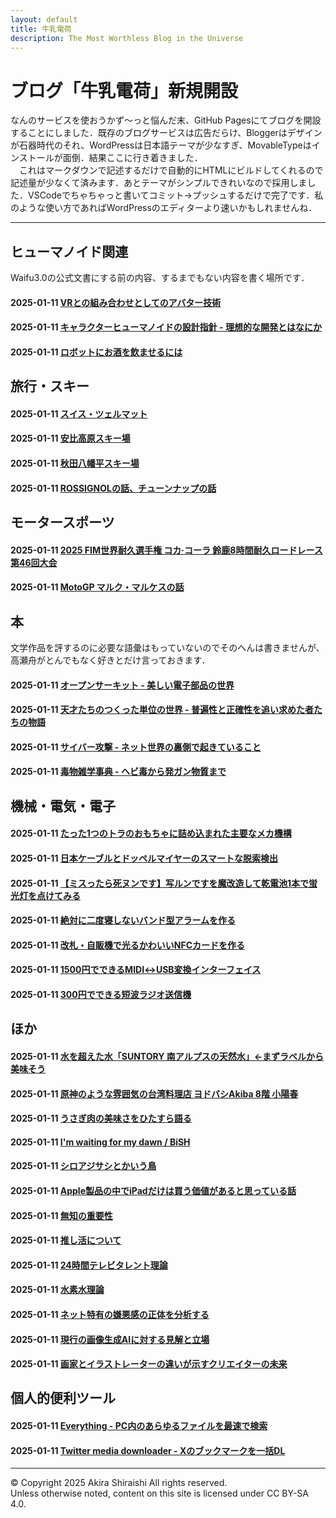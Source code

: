 ```yaml
---
layout: default
title: 牛乳電荷
description: The Most Worthless Blog in the Universe
---
```


# ブログ「牛乳電荷」新規開設
なんのサービスを使おうかず～っと悩んだ末、GitHub Pagesにてブログを開設することにしました．既存のブログサービスは広告だらけ、Bloggerはデザインが石器時代のそれ、WordPressは日本語テーマが少なすぎ、MovableTypeはインストールが面倒．結果ここに行き着きました．  
　これはマークダウンで記述するだけで自動的にHTMLにビルドしてくれるので記述量が少なくて済みます．あとテーマがシンプルできれいなので採用しました．VSCodeでちゃちゃっと書いてコミット→プッシュするだけで完了です．私のような使い方であればWordPressのエディターより速いかもしれませんね．

--- 

## **ヒューマノイド関連**
Waifu3.0の公式文書にする前の内容、するまでもない内容を書く場所です．  
#### 2025-01-11 [VRとの組み合わせとしてのアバター技術](/sample)
#### 2025-01-11 [キャラクターヒューマノイドの設計指針 - 理想的な開発とはなにか](/sample)
#### 2025-01-11 [ロボットにお酒を飲ませるには](/sample)

## **旅行・スキー**
#### 2025-01-11 [スイス・ツェルマット](/sample)
#### 2025-01-11 [安比高原スキー場](/sample)
#### 2025-01-11 [秋田八幡平スキー場](/sample)
#### 2025-01-11 [ROSSIGNOLの話、チューンナップの話](/sample)

## **モータースポーツ**
#### 2025-01-11 [2025 FIM世界耐久選手権 コカ·コーラ 鈴鹿8時間耐久ロードレース 第46回大会](/sample)
#### 2025-01-11 [MotoGP マルク・マルケスの話](/sample)

## **本**
文学作品を評するのに必要な語彙はもっていないのでそのへんは書きませんが、高瀬舟がとんでもなく好きとだけ言っておきます．  
#### 2025-01-11 [オープンサーキット - 美しい電子部品の世界](/sample)
#### 2025-01-11 [天才たちのつくった単位の世界 - 普遍性と正確性を追い求めた者たちの物語](/sample)
#### 2025-01-11 [サイバー攻撃 - ネット世界の裏側で起きていること](/sample)
#### 2025-01-11 [毒物雑学事典 - ヘビ毒から発ガン物質まで](/sample)

## **機械・電気・電子**
#### 2025-01-11 [たった1つのトラのおもちゃに詰め込まれた主要なメカ機構](/sample)
#### 2025-01-11 [日本ケーブルとドッペルマイヤーのスマートな脱索検出](/sample)
#### 2025-01-11 [【ミスったら死ヌンです】写ルンですを魔改造して乾電池1本で蛍光灯を点けてみる](/sample)
#### 2025-01-11 [絶対に二度寝しないバンド型アラームを作る](/sample)
#### 2025-01-11 [改札・自販機で光るかわいいNFCカードを作る](/sample)
#### 2025-01-11 [1500円でできるMIDI↔USB変換インターフェイス](/sample)
#### 2025-01-11 [300円でできる短波ラジオ送信機](/sample)

## **ほか**
#### 2025-01-11 [水を超えた水「SUNTORY 南アルプスの天然水」←まずラベルから美味そう](/sample)
#### 2025-01-11 [原神のような雰囲気の台湾料理店 ヨドバシAkiba 8階 小陽春](/sample)
#### 2025-01-11 [うさぎ肉の美味さをひたすら語る](/sample)
#### 2025-01-11 [I'm waiting for my dawn / BiSH](/sample)
#### 2025-01-11 [シロアジサシとかいう鳥](/sample)
#### 2025-01-11 [Apple製品の中でiPadだけは買う価値があると思っている話](/sample)
#### 2025-01-11 [無知の重要性](/sample)
#### 2025-01-11 [推し活について](/sample)
#### 2025-01-11 [24時間テレビタレント理論](/sample)
#### 2025-01-11 [水素水理論](/sample)
#### 2025-01-11 [ネット特有の嫌悪感の正体を分析する](/sample)
#### 2025-01-11 [現行の画像生成AIに対する見解と立場](/sample)
#### 2025-01-11 [画家とイラストレーターの違いが示すクリエイターの未来](/sample)

## **個人的便利ツール**
#### 2025-01-11 [Everything - PC内のあらゆるファイルを最速で検索](/sample)
#### 2025-01-11 [Twitter media downloader - Xのブックマークを一括DL](/sample)

--- 
© Copyright 2025 Akira Shiraishi All rights reserved.  
Unless otherwise noted, content on this site is licensed under CC BY-SA 4.0.